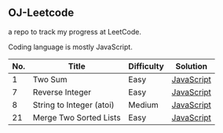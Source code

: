 ## OJ-Leetcode
a repo to track my progress at LeetCode.

Coding language is mostly JavaScript.


| No. | Title                    | Difficulty | Solution                                                                                                 |
| --- | ------------------------ | ---------- | -------------------------------------------------------------------------------------------------------- |
| 1   | Two Sum                  | Easy       | [JavaScript](https://github.com/javaHashbrown/OJ-Leetcode/blob/master/twosum.js)                         |
| 7   | Reverse Integer          | Easy       | [JavaScript](https://github.com/javaHashbrown/OJ-Leetcode/blob/master/Reverse%20Integer.js)              |
| 8   | String to Integer (atoi) | Medium     | [JavaScript](https://github.com/javaHashbrown/OJ-Leetcode/blob/master/String%20to%20Integer%20(atoi).js) |
| 21  | Merge Two Sorted Lists   | Easy       | [JavaScript](https://github.com/javaHashbrown/OJ-Leetcode/blob/master/MergeTwoSortedList.js)             |